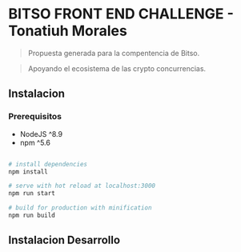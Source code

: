# BITSO FRONT END CHALLENGE - Tonatiuh Morales

> Propuesta generada para la compentencia de Bitso.

> Apoyando el ecosistema de las crypto concurrencias. 

## Instalacion

### Prerequisitos

- NodeJS ^8.9
- npm ^5.6


``` bash

# install dependencies
npm install

# serve with hot reload at localhost:3000
npm run start

# build for production with minification
npm run build

```

## Instalacion Desarrollo




